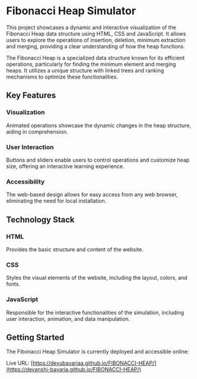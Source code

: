 # Fibonacci Heap Simulator

This project showcases a dynamic and interactive visualization of the Fibonacci Heap data structure using HTML, CSS and JavaScript. It allows users to explore the operations of insertion, deletion, minimum extraction and merging, providing a clear understanding of how the heap functions.

The Fibonacci Heap is a specialized data structure known for its efficient operations, particularly for finding the minimum element and merging heaps. It utilizes a unique structure with linked trees and ranking mechanisms to optimize these functionalities.

## Key Features

### Visualization

Animated operations showcase the dynamic changes in the heap structure, aiding in comprehension.

### User Interaction

Buttons and sliders enable users to control operations and customize heap size, offering an interactive learning experience.

### Accessibility

The web-based design allows for easy access from any web browser, eliminating the need for local installation.

## Technology Stack

### HTML

Provides the basic structure and content of the website.

### CSS

Styles the visual elements of the website, including the layout, colors, and fonts.

### JavaScript

Responsible for the interactive functionalities of the simulation, including user interaction, animation, and data manipulation.

## Getting Started

The Fibonacci Heap Simulator is currently deployed and accessible online:

Live URL: [https://devubavariaa.github.io/FIBONACCI-HEAP/](https://devanshi-bavaria.github.io/FIBONACCI-HEAP/)
